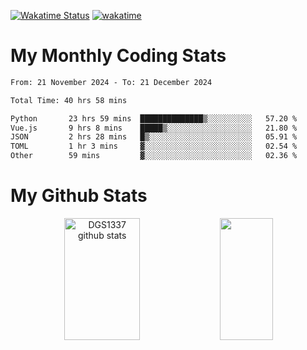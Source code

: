 [![Wakatime Status](https://github.com/noopurphalak/noopurphalak/workflows/wakatime-status-update/badge.svg)](https://github.com/noopurphalak/noopurphalak/actions/workflows/main.yml)
[![wakatime](https://wakatime.com/badge/user/80ace140-ef40-4fdd-b8ed-f3be3d2e1aea.svg)](https://wakatime.com/@80ace140-ef40-4fdd-b8ed-f3be3d2e1aea)

# My Monthly Coding Stats

<!--START_SECTION:waka-->

```txt
From: 21 November 2024 - To: 21 December 2024

Total Time: 40 hrs 58 mins

Python       23 hrs 59 mins  ██████████████▒░░░░░░░░░░   57.20 %
Vue.js       9 hrs 8 mins    █████▒░░░░░░░░░░░░░░░░░░░   21.80 %
JSON         2 hrs 28 mins   █▒░░░░░░░░░░░░░░░░░░░░░░░   05.91 %
TOML         1 hr 3 mins     ▓░░░░░░░░░░░░░░░░░░░░░░░░   02.54 %
Other        59 mins         ▓░░░░░░░░░░░░░░░░░░░░░░░░   02.36 %
```

<!--END_SECTION:waka-->

# My Github Stats
<div style="text-align: center;">
  <img width="49%" height="195px" src="https://github-readme-stats-sigma-five.vercel.app/api?username=noopurphalak&show_icons=true&count_private=true&hide_border=true&title_color=ecf2f8&icon_color=0d1117&text_color=FFFFFF&bg_color=0d1117" alt="DGS1337 github stats" />
  <img width="41%" height="195px" src="https://github-readme-stats-sigma-five.vercel.app/api/top-langs/?username=noopurphalak&layout=compact&hide_border=true&title_color=ecf2f8&text_color=FFFFFF&bg_color=0d1117" />
</div>

